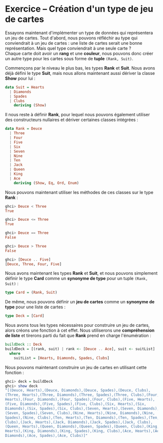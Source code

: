 # **Exercice – Création d'un type de jeu de cartes**  
Essayons maintenant d'implémenter un type de données qui représentera un jeu de cartes. Tout d'abord, nous pouvons réfléchir au type qui conviendrait à un jeu de cartes : une liste de cartes serait une bonne représentation. Mais quel type conviendrait à une seule carte ?  
Chaque carte doit avoir un **rang** et une **couleur**, nous pouvons donc créer un autre type pour les cartes sous forme de **tuple** `(Rank, Suit)`.  

Commençons par le niveau le plus bas, les types **Rank** et **Suit**. Nous avons déjà défini le type **Suit**, mais nous allons maintenant aussi dériver la classe **Show** pour lui :

```haskell
data Suit = Hearts
  | Diamonds
  | Spades
  | Clubs
    deriving (Show)
```
Il nous reste à définir **Rank**, pour lequel nous pouvons également utiliser des constructeurs nullaires et dériver certaines classes intégrées :

```haskell
data Rank = Deuce
  | Three
  | Four
  | Five
  | Six
  | Seven
  | Nine
  | Ten
  | Jack
  | Queen
  | King
  | Ace
    deriving (Show, Eq, Ord, Enum)
```
Nous pouvons maintenant utiliser les méthodes de ces classes sur le type **Rank** :

```haskell
ghci> Deuce < Three
True

ghci> Deuce <= Three
True

ghci> Deuce == Three
False

ghci> Deuce > Three
False

ghci> [Deuce .. Five]
[Deuce, Three, Four, Five]
```
Nous avons maintenant les types **Rank** et **Suit**, et nous pouvons simplement définir le type **Card** comme un **synonyme de type** pour un tuple `(Rank, Suit)` :

```haskell
type Card = (Rank, Suit)
```
De même, nous pouvons définir un **jeu de cartes** comme un **synonyme de type** pour une liste de cartes :

```haskell
type Deck = [Card]
```
Nous avons tous les types nécessaires pour construire un jeu de cartes, alors créons une fonction à cet effet. Nous utiliserons une **compréhension de liste** et tirerons parti du fait que **Rank** prend en charge l'énumération :

```haskell
buildDeck :: Deck
buildDeck = [(rank, suit) | rank <- [Deuce .. Ace], suit <- suitList]
  where
    suitList = [Hearts, Diamonds, Spades, Clubs]
```
Nous pouvons maintenant construire un jeu de cartes en utilisant cette fonction :

```haskell
ghci> deck = buildDeck
ghci> show deck
"[(Deuce, Hearts),(Deuce, Diamonds),(Deuce, Spades),(Deuce, Clubs),
(Three, Hearts),(Three, Diamonds),(Three, Spades),(Three, Clubs),(Four, 
Hearts),(Four, Diamonds),(Four, Spades),(Four, Clubs),(Five, Hearts),
(Five, Diamonds),(Five, Spades),(Five, Clubs),(Six, Hearts),(Six, 
Diamonds),(Six, Spades),(Six, Clubs),(Seven, Hearts),(Seven, Diamonds),
(Seven, Spades),(Seven, Clubs),(Nine, Hearts),(Nine, Diamonds),(Nine, 
Spades),(Nine, Clubs),(Ten, Hearts),(Ten, Diamonds),(Ten, Spades),(Ten, 
Clubs),(Jack, Hearts),(Jack, Diamonds),(Jack, Spades),(Jack, Clubs),
(Queen, Hearts),(Queen, Diamonds),(Queen, Spades),(Queen, Clubs),(King, 
Hearts),(King, Diamonds),(King, Spades),(King, Clubs),(Ace, Hearts),(Ace,
Diamonds),(Ace, Spades),(Ace, Clubs)]"
```
